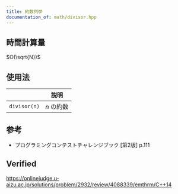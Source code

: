 ```yaml
---
title: 約数列挙
documentation_of: math/divisor.hpp
---
```



## 時間計算量

$O(\sqrt{N})$


## 使用法

||説明|
|:--:|:--:|
|`divisor(n)`|$n$ の約数|


## 参考

- プログラミングコンテストチャレンジブック \[第2版\] p.111


## Verified

https://onlinejudge.u-aizu.ac.jp/solutions/problem/2932/review/4088339/emthrm/C++14
